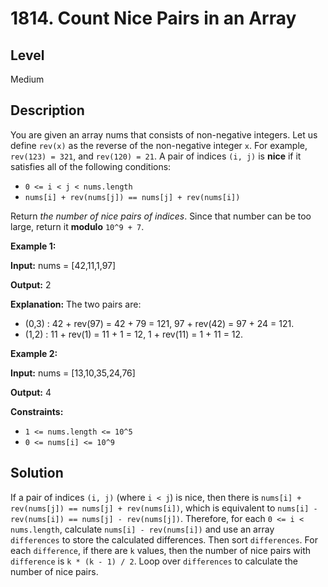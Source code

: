 # 1814. Count Nice Pairs in an Array
## Level
Medium

## Description
You are given an array nums that consists of non-negative integers. Let us define `rev(x)` as the reverse of the non-negative integer `x`. For example, `rev(123) = 321`, and `rev(120) = 21`. A pair of indices `(i, j)` is **nice** if it satisfies all of the following conditions:

* `0 <= i < j < nums.length`
* `nums[i] + rev(nums[j]) == nums[j] + rev(nums[i])`

Return *the number of nice pairs of indices*. Since that number can be too large, return it **modulo** `10^9 + 7`.

**Example 1:**

**Input:** nums = [42,11,1,97]

**Output:** 2

**Explanation:** The two pairs are:
 - (0,3) : 42 + rev(97) = 42 + 79 = 121, 97 + rev(42) = 97 + 24 = 121.
 - (1,2) : 11 + rev(1) = 11 + 1 = 12, 1 + rev(11) = 1 + 11 = 12.

**Example 2:**

**Input:** nums = [13,10,35,24,76]

**Output:** 4

**Constraints:**

* `1 <= nums.length <= 10^5`
* `0 <= nums[i] <= 10^9`

## Solution
If a pair of indices `(i, j)` (where `i < j`) is nice, then there is `nums[i] + rev(nums[j]) == nums[j] + rev(nums[i])`, which is equivalent to `nums[i] - rev(nums[i]) == nums[j] - rev(nums[j])`. Therefore, for each `0 <= i < nums.length`, calculate `nums[i] - rev(nums[i])` and use an array `differences` to store the calculated differences. Then sort `differences`. For each `difference`, if there are `k` values, then the number of nice pairs with `difference` is `k * (k - 1) / 2`. Loop over `differences` to calculate the number of nice pairs.
